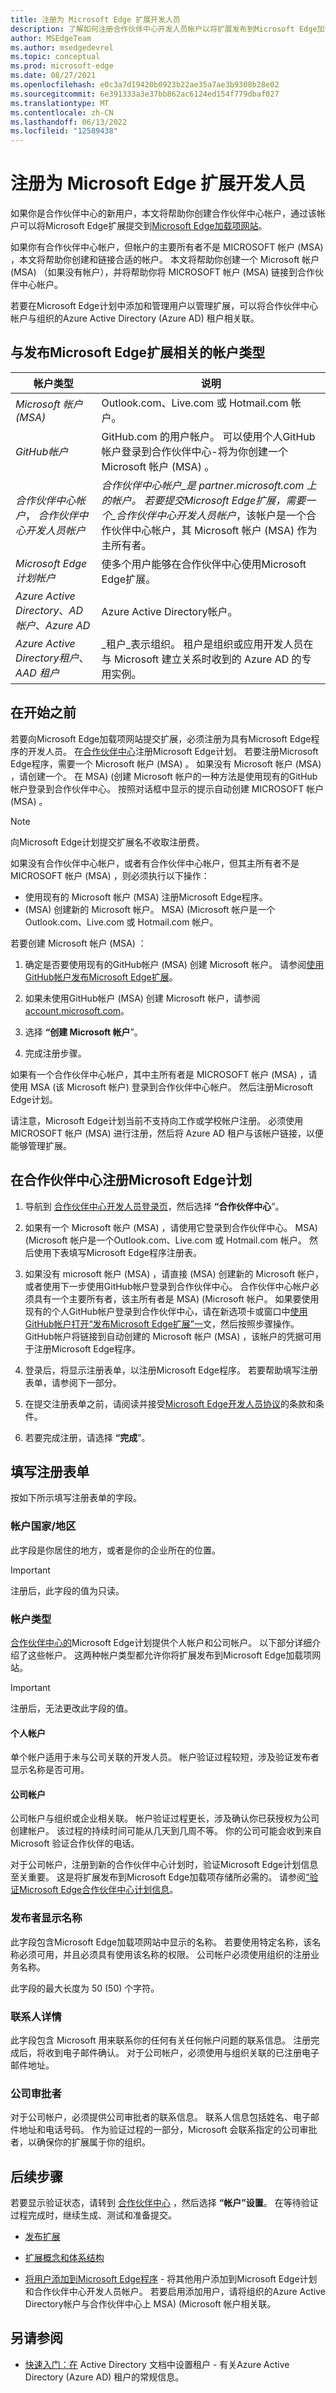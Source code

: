```yaml
---
title: 注册为 Microsoft Edge 扩展开发人员
description: 了解如何注册合作伙伴中心开发人员帐户以将扩展发布到Microsoft Edge加载项网站。
author: MSEdgeTeam
ms.author: msedgedevrel
ms.topic: conceptual
ms.prod: microsoft-edge
ms.date: 08/27/2021
ms.openlocfilehash: e0c3a7d19420b0923b22ae35a7ae3b9308b28e02
ms.sourcegitcommit: 6e391333a3e37bb862ac6124ed154f779dbaf027
ms.translationtype: MT
ms.contentlocale: zh-CN
ms.lasthandoff: 06/13/2022
ms.locfileid: "12589438"
---
```

# <a name="register-as-a-microsoft-edge-extension-developer"></a>注册为 Microsoft Edge 扩展开发人员

如果你是合作伙伴中心的新用户，本文将帮助你创建合作伙伴中心帐户，通过该帐户可以将Microsoft Edge扩展提交到[Microsoft Edge加载项网站](https://microsoftedge.microsoft.com/addons/Microsoft-Edge-Extensions-Home)。

如果你有合作伙伴中心帐户，但帐户的主要所有者不是 MICROSOFT 帐户 (MSA) ，本文将帮助你创建和链接合适的帐户。  本文将帮助你创建一个 Microsoft 帐户 (MSA) （如果没有帐户），并将帮助你将 MICROSOFT 帐户 (MSA) 链接到合作伙伴中心帐户。

若要在Microsoft Edge计划中添加和管理用户以管理扩展，可以将合作伙伴中心帐户与组织的Azure Active Directory (Azure AD) 租户相关联。


<!-- ====================================================================== -->
## <a name="types-of-accounts-related-to-publishing-microsoft-edge-extensions"></a>与发布Microsoft Edge扩展相关的帐户类型

| 帐户类型 | 说明 |
|---|---|
| _Microsoft 帐户 (MSA)_ | Outlook.com、Live.com 或 Hotmail.com 帐户。 |
| _GitHub帐户_ | GitHub.com 的用户帐户。  可以使用个人GitHub帐户登录到合作伙伴中心-将为你创建一个 Microsoft 帐户 (MSA) 。 |
| _合作伙伴中心帐户_， _合作伙伴中心开发人员帐户_ | _合作伙伴中心帐户_是 partner.microsoft.com 上的帐户。  若要提交Microsoft Edge扩展，需要一个_合作伙伴中心开发人员帐户_，该帐户是一个合作伙伴中心帐户，其 Microsoft 帐户 (MSA) 作为主所有者。 |
| _Microsoft Edge计划帐户_ | 使多个用户能够在合作伙伴中心使用Microsoft Edge扩展。 |
| _Azure Active Directory_、_AD 帐户_、_Azure AD_ | Azure Active Directory帐户。 |
| _Azure Active Directory租户_、_AAD 租户_ | _租户_表示组织。  租户是组织或应用开发人员在与 Microsoft 建立关系时收到的 Azure AD 的专用实例。 |


<!-- ====================================================================== -->
## <a name="before-you-begin"></a>在开始之前

若要向Microsoft Edge加载项网站提交扩展，必须注册为具有Microsoft Edge程序的开发人员。  在[合作伙伴中心](https://partner.microsoft.com/dashboard/microsoftedge/public/login?ref=dd)注册Microsoft Edge计划。  若要注册Microsoft Edge程序，需要一个 Microsoft 帐户 (MSA) 。  如果没有 Microsoft 帐户 (MSA) ，请创建一个。  在 MSA)  (创建 Microsoft 帐户的一种方法是使用现有的GitHub帐户登录到合作伙伴中心。 按照对话框中显示的提示自动创建 MICROSOFT 帐户 (MSA) 。

> [!NOTE]
> 向Microsoft Edge计划提交扩展名不收取注册费。

如果没有合作伙伴中心帐户，或者有合作伙伴中心帐户，但其主所有者不是 MICROSOFT 帐户 (MSA) ，则必须执行以下操作：
*  使用现有的 Microsoft 帐户 (MSA) 注册Microsoft Edge程序。
*   (MSA) 创建新的 Microsoft 帐户。  MSA)  (Microsoft 帐户是一个Outlook.com、Live.com 或 Hotmail.com 帐户。

若要创建 Microsoft 帐户 (MSA) ：

1. 确定是否要使用现有的GitHub帐户 (MSA) 创建 Microsoft 帐户。  请参阅[使用GitHub帐户发布Microsoft Edge扩展](github.md)。

1. 如果未使用GitHub帐户 (MSA) 创建 Microsoft 帐户，请参阅 [account.microsoft.com](https://account.microsoft.com/account)。

1. 选择 **“创建 Microsoft 帐户**”。

1. 完成注册步骤。

如果有一个合作伙伴中心帐户，其中主所有者是 MICROSOFT 帐户 (MSA) ，请使用 MSA (该 Microsoft 帐户) 登录到合作伙伴中心帐户。  然后注册Microsoft Edge计划。

请注意，Microsoft Edge计划当前不支持向工作或学校帐户注册。  必须使用 MICROSOFT 帐户 (MSA) 进行注册，然后将 Azure AD 租户与该帐户链接，以便能够管理扩展。


<!-- ====================================================================== -->
## <a name="enroll-in-the-microsoft-edge-program-on-partner-center"></a>在合作伙伴中心注册Microsoft Edge计划

<!-- 1.  Navigate to the [webpage about Partner Center](https://partner.microsoft.com).  You might see a "Join the Microsoft Partner Network" page with a **Become a partner** button, or a "Welcome back" page with a **Visit Partner Center** button.  Select the **Become a partner** button or the **Visit Partner Center** button. -->

1.  导航到 [合作伙伴中心开发人员登录页](https://partner.microsoft.com/dashboard/microsoftedge/public/login?ref=dd)，然后选择 **“合作伙伴中心**”。

1.  如果有一个 Microsoft 帐户 (MSA) ，请使用它登录到合作伙伴中心。  MSA)  (Microsoft 帐户是一个Outlook.com、Live.com 或 Hotmail.com 帐户。  然后使用下表填写Microsoft Edge程序注册表。

1.  如果没有 microsoft 帐户 (MSA) ，请直接 (MSA) 创建新的 Microsoft 帐户，或者使用下一步使用GitHub帐户登录到合作伙伴中心。  合作伙伴中心帐户必须具有一个主要所有者，该主所有者是 MSA)  (Microsoft 帐户。  如果要使用现有的个人GitHub帐户登录到合作伙伴中心，请在新选项卡或窗口中[使用GitHub帐户打开“发布Microsoft Edge扩展”一](github.md)文，然后按照步骤操作。  GitHub帐户将链接到自动创建的 Microsoft 帐户 (MSA) ，该帐户的凭据可用于注册Microsoft Edge程序。

1.  登录后，将显示注册表单，以注册Microsoft Edge程序。  若要帮助填写注册表单，请参阅下一部分。

1.  在提交注册表单之前，请阅读并接受[Microsoft Edge开发人员协议](/legal/windows/agreements/app-developer-agreement)的条款和条件。

1.  若要完成注册，请选择 **“完成**”。


<!-- ====================================================================== -->
## <a name="filling-in-the-registration-form"></a>填写注册表单

按如下所示填写注册表单的字段。

### <a name="account-countryregion"></a>帐户国家/地区

此字段是你居住的地方，或者是你的企业所在的位置。

> [!IMPORTANT]
> 注册后，此字段的值为只读。

### <a name="account-type"></a>帐户类型

[合作伙伴中心的](https://partner.microsoft.com/dashboard/microsoftedge/public/login?ref=dd)Microsoft Edge计划提供个人帐户和公司帐户。  以下部分详细介绍了这些帐户。  这两种帐户类型都允许你将扩展发布到Microsoft Edge加载项网站。

> [!IMPORTANT]
> 注册后，无法更改此字段的值。

#### <a name="individual-account"></a>个人帐户

单个帐户适用于未与公司关联的开发人员。  帐户验证过程较短，涉及验证发布者显示名称是否可用。

#### <a name="company-account"></a>公司帐户

公司帐户与组织或企业相关联。  帐户验证过程更长，涉及确认你已获授权为公司创建帐户。  该过程的持续时间可能从几天到几周不等。  你的公司可能会收到来自 Microsoft 验证合作伙伴的电话。

对于公司帐户，注册到新的合作伙伴中心计划时，验证Microsoft Edge计划信息至关重要。 这是将扩展发布到Microsoft Edge加载项存储所必需的。 请参阅[“验证Microsoft Edge合作伙伴中心计划信息](verify-microsoft-edge-program.md)。

### <a name="publisher-display-name"></a>发布者显示名称

此字段包含Microsoft Edge加载项网站中显示的名称。  若要使用特定名称，该名称必须可用，并且必须具有使用该名称的权限。  公司帐户必须使用组织的注册业务名称。

此字段的最大长度为 50 (50) 个字符。

### <a name="contact-details"></a>联系人详情

此字段包含 Microsoft 用来联系你的任何有关任何帐户问题的联系信息。  注册完成后，将收到电子邮件确认。  对于公司帐户，必须使用与组织关联的已注册电子邮件地址。

### <a name="company-approver"></a>公司审批者

对于公司帐户，必须提供公司审批者的联系信息。  联系人信息包括姓名、电子邮件地址和电话号码。  作为验证过程的一部分，Microsoft 会联系指定的公司审批者，以确保你的扩展属于你的组织。


<!-- ====================================================================== -->
## <a name="next-steps"></a>后续步骤

若要显示验证状态，请转到 [合作伙伴中心](https://partner.microsoft.com/dashboard/microsoftedge/public/login?ref=dd) ，然后选择 **“帐户”设置**。  在等待验证过程完成时，继续生成、测试和准备提交。

*  [发布扩展](publish-extension.md)

*  [扩展概念和体系结构](../getting-started/index.md)

*  [将用户添加到Microsoft Edge程序](aad-account.md) - 将其他用户添加到Microsoft Edge计划和合作伙伴中心开发人员帐户。  若要启用添加用户，请将组织的Azure Active Directory帐户与合作伙伴中心上 MSA)  (Microsoft 帐户相关联。


<!-- ====================================================================== -->
## <a name="see-also"></a>另请参阅

*  [快速入门：在](/azure/active-directory/develop/quickstart-create-new-tenant) Active Directory 文档中设置租户 - 有关Azure Active Directory (Azure AD) 租户的常规信息。
